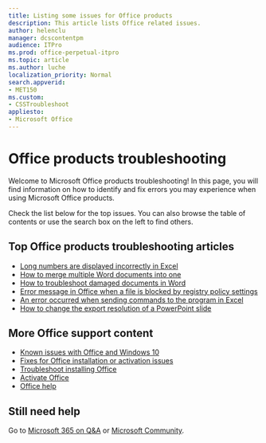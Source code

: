 ```yaml
---
title: Listing some issues for Office products
description: This article lists Office related issues.
author: helenclu
manager: dcscontentpm
audience: ITPro
ms.prod: office-perpetual-itpro
ms.topic: article
ms.author: luche
localization_priority: Normal
search.appverid: 
- MET150
ms.custom:
- CSSTroubleshoot 
appliesto: 
- Microsoft Office
---
```


# Office products troubleshooting

Welcome to Microsoft Office products troubleshooting! In this page, you will find information on how to identify and fix errors you may experience when using Microsoft Office products.

Check the list below for the top issues. You can also browse the table of contents or use the search box on the left to find others.

## Top Office products troubleshooting articles

- [Long numbers are displayed incorrectly in Excel](./excel/long-numbers-incorrectly-in-excel.md)
- [How to merge multiple Word documents into one](./word/merge-word-documents.md)
- [How to troubleshoot damaged documents in Word](./word/damaged-documents-in-word.md)
- [Error message in Office when a file is blocked by registry policy settings](./settings/file-blocked-in-office.md)
- [An error occurred when sending commands to the program in Excel](./excel/error-when-send-commands-in-excel.md)
- [How to change the export resolution of a PowerPoint slide](./powerpoint/change-export-slide-resolution.md)

## More Office support content

- [Known issues with Office and Windows 10](https://support.microsoft.com/office/28d56d84-c16c-4763-8eac-e51e05a37a16)
- [Fixes for Office installation or activation issues](https://support.microsoft.com/office/30453145-72e9-4061-a88c-cd74884f292f)
- [Troubleshoot installing Office](https://support.microsoft.com/office/35ff2def-e0b2-4dac-9784-4cf212c1f6c2)
- [Activate Office](https://support.microsoft.com/office/5bd38f38-db92-448b-a982-ad170b1e187e)
- [Office help](https://support.office.com)

## Still need help

Go to [Microsoft 365 on Q&A](/answers/products/m365) or [Microsoft Community](https://answers.microsoft.com).
